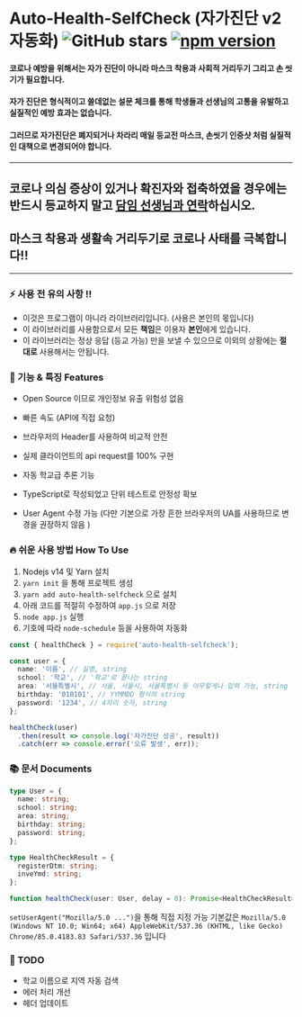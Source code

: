 # Auto-Health-SelfCheck (자가진단 v2 자동화) ![GitHub stars](https://img.shields.io/github/stars/yj01jung/auto-health-selfcheck?style=social) [![npm version](https://badge.fury.io/js/auto-health-selfcheck.svg)](https://badge.fury.io/js/auto-health-selfcheck)

#### 코로나 예방을 위해서는 자가 진단이 아니라 마스크 착용과 사회적 거리두기 그리고 손 씻기가 필요합니다.

#### 자가 진단은 형식적이고 쓸데없는 설문 체크를 통해 학생들과 선생님의 고통을 유발하고 실질적인 예방 효과는 없습니다.

#### 그러므로 자가진단은 폐지되거나 차라리 매일 등교전 마스크, 손씻기 인증샷 처럼 실질적인 대책으로 변경되어야 합니다.

---

## 코로나 의심 증상이 있거나 확진자와 접축하였을 경우에는 반드시 등교하지 말고 <u>담임 선생님과 연락</u>하십시오.

## 마스크 착용과 생활속 거리두기로 코로나 사태를 극복합니다!!

---

### ⚡ 사용 전 유의 사항 !!

- 이것은 프로그램이 아니라 라이브러리입니다. (사용은 본인의 몫입니다)
- 이 라이브러리를 사용함으로서 모든 **책임**은 이용자 **본인**에게 있습니다.
- 이 라이브러리는 정상 응답 (등교 가능) 만을 보낼 수 있으므로 이외의 상황에는 **절대로** 사용해서는 안됩니다.

### 🎀 기능 & 특징 Features

- Open Source 이므로 개인정보 유출 위험성 없음

- 빠른 속도 (API에 직접 요청)

- 브라우저의 Header를 사용하여 비교적 안전

- 실제 클라이언트의 api request를 100% 구현

- 자동 학교급 추론 기능

- TypeScript로 작성되었고 단위 테스트로 안정성 확보

- User Agent 수정 가능 (다만 기본으로 가장 흔한 브라우저의 UA를 사용하므로 변경을 권장하지 않음 )

### 🔥 쉬운 사용 방법 How To Use

1. Nodejs v14 및 Yarn 설치
2. `yarn init` 을 통해 프로젝트 생성
3. `yarn add auto-health-selfcheck` 으로 설치
4. 아래 코드를 적절히 수정하여 `app.js` 으로 저장
5. `node app.js` 실행
6. 기호에 따라 `node-schedule` 등을 사용하여 자동화

```ts
const { healthCheck } = require('auto-health-selfcheck');

const user = {
  name: '이름', // 실명, string
  school: '학교', // '학교'로 끝나는 string
  area: '서울특별시', // 서울, 서울시, 서울특별시 등 아무렇게나 입력 가능, string
  birthday: '010101', // YYMMDD 형식의 string
  password: '1234', // 4자리 숫자, string
};

healthCheck(user)
  .then(result => console.log('자가진단 성공', result))
  .catch(err => console.error('오류 발생', err));
```

### 📚 문서 Documents

```ts
type User = {
  name: string;
  school: string;
  area: string;
  birthday: string;
  password: string;
};

type HealthCheckResult = {
  registerDtm: string;
  inveYmd: string;
};

function healthCheck(user: User, delay = 0): Promise<HealthCheckResult>;
```

`setUserAgent("Mozilla/5.0 ...")`을 통해 직접 지정 가능
기본값은 `Mozilla/5.0 (Windows NT 10.0; Win64; x64) AppleWebKit/537.36 (KHTML, like Gecko) Chrome/85.0.4183.83 Safari/537.36` 입니다

### 🔨 TODO

- 학교 이름으로 지역 자동 검색
- 에러 처리 개선
- 헤더 업데이트
